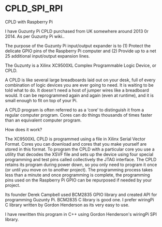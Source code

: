 # CPLD_SPI_RPI
CPLD with Raspberry Pi

I have Guzunty Pi CPLD purchased from UK somewhere around 2013 0r 2014. As per Guzunty Pi wiki..

The purpose of the Guzunty Pi input/output expander is to (1) Protect the delicate GPIO pins of the Raspberry Pi computer and
(2) Provide up to a net 25 additional input/output expansion lines.

The Guzunty is a Xilinx XC9500XL Complex Programmable Logic Device, or CPLD.

A CPLD is like several large breadboards laid out on your desk, full of every combination of logic devices you are ever going to need. It is waiting to be told what to do. It doesn't need a host of jumper wires like a breadboard would. It can be reprogrammed again and again (even at runtime), and it is small enough to fit on top of your Pi.

A CPLD program is often referred to as a ‘core’ to distinguish it from a regular computer program. Cores can do things thousands of times faster than an equivalent computer program.

How does it work?

The XC9500XL CPLD is programmed using a file in Xilinx Serial Vector Format. Cores you can download and cores that you make yourself are stored in this format. To program the CPLD with a particular core you use a utility that decodes the XSVF file and sets up the device using four special programming and test pins called collectively the JTAG interface. The CPLD retains its program during power down, so you only need to program it once (or until you move on to another project). The programming process takes less than a minute and once programming is complete, the programming pins used on the Raspberry Pi GPIO can be repurposed if needed by your project.

Its founder Derek Campbell used BCM2835 GPIO library and created API for programming Guzunty Pi. BCM2835 C library is good one. I prefer wiringPi C library written by Gordon Henderson as its very easy to use.

I have rewritten this program in C++ using Gordon Henderson's wiringPi SPI library.


